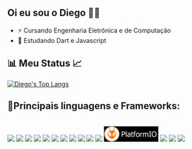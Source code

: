 ## Oi eu sou o Diego 🌱:rocket: 
- ⚡ Cursando Engenharia Eletrônica e de Computação
- 🌱 Estudando Dart e Javascript

<!--
**diego-r93/diego-r93** is a ✨ _special_ ✨ repository because its `README.md` (this file) appears on your GitHub profile.

Here are some ideas to get you started:

- 🔭 I’m currently working on ...
- 🌱 I’m currently learning ...
- 👯 I’m looking to collaborate on ...
- 🤔 I’m looking for help with ...
- 💬 Ask me about ...
- 📫 How to reach me: ...
- 😄 Pronouns: ...
- ⚡ Fun fact: ...
-->

## :bar_chart:  Meu Status  :chart_with_upwards_trend:
[![Diego's Top Langs](https://github-readme-stats.vercel.app/api/top-langs?username=diego-r93&langs_count=6&exclude_repo=estrutura-de-dados-em-C&show_icons=true&locale=pt-br&layout=compact)](https://github.com/anuraghazra/github-readme-stats)

## 🧰Principais linguagens e Frameworks:
<div style="display: inline_block"><br>
<a href="https://isocpp.org/"><img height= "35" src= "https://img.shields.io/badge/C-00599C?style=for-the-badge&logo=c&logoColor=white"></a>
<a href="https://isocpp.org/"><img height= "35" src= "https://img.shields.io/badge/C%2B%2B-00599C?style=for-the-badge&logo=c%2B%2B&logoColor=white"></a>
<a href="https://www.javascript.com/"><img height= "35" src= "https://img.shields.io/badge/JavaScript-F7DF1E?style=for-the-badge&logo=javascript&logoColor=black"></a>
<a href="https://www.python.org/"><img height= "35" src= "https://img.shields.io/badge/Python-3776AB?style=for-the-badge&logo=python&logoColor=white"></a>
<a href="https://dart.dev/"><img height= "35" src= "https://img.shields.io/badge/Dart-0175C2?style=for-the-badge&logo=dart&logoColor=white"></a>
<a href="https://flutter.dev/"><img height= "35" src= "https://img.shields.io/badge/Flutter-02569B?style=for-the-badge&logo=flutter&logoColor=white"></a>
<a href="https://nodejs.org/en/"><img height= "35" src= "https://img.shields.io/badge/Node.js-339933?style=for-the-badge&logo=nodedotjs&logoColor=white"></a>
<a href="https://expressjs.com/"><img height= "35" src= "https://img.shields.io/badge/Express.js-000000?style=for-the-badge&logo=express&logoColor=white"></a>
<a href="https://nodered.org/"><img height= "35" src= "https://img.shields.io/badge/Node--Red-8F0000?style=for-the-badge&logo=nodered&logoColor=white"></a>
<a href="https://www.arduino.cc/"><img height= "35" src= "https://img.shields.io/badge/Arduino-00979D?style=for-the-badge&logo=Arduino&logoColor=white"></a>
<a href="https://www.raspberrypi.org/"><img height= "35" src= "https://img.shields.io/badge/Raspberry%20Pi-A22846?style=for-the-badge&logo=Raspberry%20Pi&logoColor=white"></a>
<a href="https://platformio.org/"><img height= "35" src= "/images/platformio-logo-black.png"></a>
<a href="https://git-scm.com/"><img height= "35" src= "https://img.shields.io/badge/GIT-E44C30?style=for-the-badge&logo=git&logoColor=white"></a>
<a href="https://code.visualstudio.com/"><img height= "35" src= "https://img.shields.io/badge/VS_Code-0078D4?style=for-the-badge&logo=visual%20studio%20code&logoColor=white"></a>
<a href="https://www.influxdata.com/"><img height= "35" src= "https://img.shields.io/badge/InfluxDB-22ADF6?style=for-the-badge&logo=InfluxDB&logoColor=white"></a>
</div>
